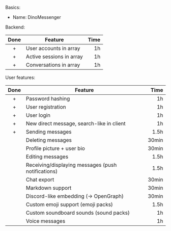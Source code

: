 Basics:

- Name: DinoMessenger

Backend:

| Done | Feature                  | Time |
| :--: | ------------------------ | ---: |
|  +   | User accounts in array   |   1h |
|  +   | Active sessions in array |   1h |
|  +   | Conversations in array   |   1h |

User features:

| Done | Feature                                            |  Time |
| :--: | -------------------------------------------------- | ----: |
|  +   | Password hashing                                   |    1h |
|  +   | User registration                                  |    1h |
|  +   | User login                                         |    1h |
|  +   | New direct message, search-like in client          |    1h |
|  +   | Sending messages                                   |  1.5h |
|      | Deleting messages                                  | 30min |
|      | Profile picture + user bio                         | 30min |
|      | Editing messages                                   |  1.5h |
|      | Receiving/displaying messages (push notifications) |  1.5h |
|      | Chat export                                        | 30min |
|      | Markdown support                                   | 30min |
|      | Discord-like embedding (-> OpenGraph)              | 30min |
|      | Custom emoji support (emoji packs)                 |  1.5h |
|      | Custom soundboard sounds (sound packs)             |    1h |
|      | Voice messages                                     |    1h |
